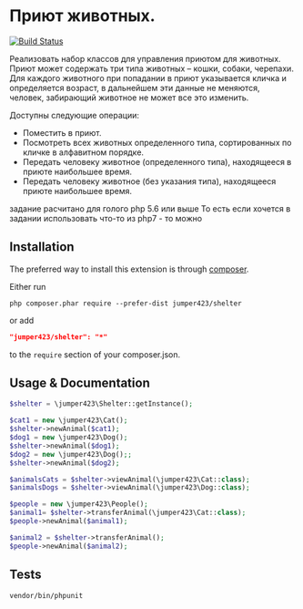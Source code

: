 Приют животных.
=============
[![Build Status](https://travis-ci.org/jumper423/shelter.svg?branch=master)](https://travis-ci.org/jumper423/shelter)

Реализовать набор классов для управления приютом для животных. 
Приют может содержать три типа животных – кошки, собаки, черепахи. 
Для каждого животного при попадании в приют указывается кличка и определяется возраст, в дальнейшем эти данные не меняются, человек, забирающий животное не может все это изменить.

Доступны следующие операции:
- Поместить в приют.
- Посмотреть всех животных определенного типа, сортированных по кличке в алфавитном порядке.
- Передать человеку  животное (определенного типа), находящееся в приюте наибольшее время. 
- Передать человеку животное (без указания типа), находящееся  приюте наибольшее время.

задание расчитано для голого php 5.6 или выше
То есть если хочется в задании использовать что-то из php7 - то можно

Installation
----------

The preferred way to install this extension is through [composer](http://getcomposer.org/download/).

Either run

```
php composer.phar require --prefer-dist jumper423/shelter
```

or add

```json
"jumper423/shelter": "*"
```

to the `require` section of your composer.json.

Usage & Documentation
------------
```php
$shelter = \jumper423\Shelter::getInstance();

$cat1 = new \jumper423\Cat();
$shelter->newAnimal($cat1);
$dog1 = new \jumper423\Dog();
$shelter->newAnimal($dog1);
$dog2 = new \jumper423\Dog();;
$shelter->newAnimal($dog2);

$animalsCats = $shelter->viewAnimal(\jumper423\Cat::class);
$animalsDogs = $shelter->viewAnimal(\jumper423\Dog::class);

$people = new \jumper423\People();
$animal1= $shelter->transferAnimal(\jumper423\Cat::class);
$people->newAnimal($animal1);

$animal2 = $shelter->transferAnimal();
$people->newAnimal($animal2);
```

## Tests
```
vendor/bin/phpunit 
```